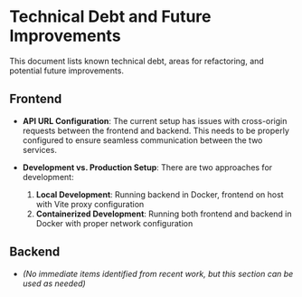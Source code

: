 # Technical Debt and Future Improvements

This document lists known technical debt, areas for refactoring, and potential future improvements.

## Frontend

* **API URL Configuration**: The current setup has issues with cross-origin requests between the frontend and backend. This needs to be properly configured to ensure seamless communication between the two services.

* **Development vs. Production Setup**: There are two approaches for development:
  1. **Local Development**: Running backend in Docker, frontend on host with Vite proxy configuration
  2. **Containerized Development**: Running both frontend and backend in Docker with proper network configuration

## Backend

*   *(No immediate items identified from recent work, but this section can be used as needed)* 